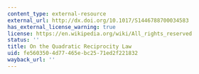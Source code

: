 ```yaml
---
content_type: external-resource
external_url: http://dx.doi.org/10.1017/S1446788700034583
has_external_license_warning: true
license: https://en.wikipedia.org/wiki/All_rights_reserved
status: ''
title: On the Quadratic Reciprocity Law
uid: fe560350-4d77-465e-bc25-71ed2f221832
wayback_url: ''
---
```


